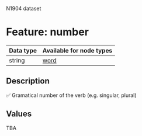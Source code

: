 <p>N1904 dataset</p>

<h1>Feature: number</h1>

<table>
<thead>
<tr>
  <th>Data type</th>
  <th>Available for node types</th>
</tr>
</thead>
<tbody>
<tr>
  <td>string</td>
  <td><A HREF="featurebynodetype.md#word">word</A></td>
</tr>
</tbody>
</table>

<h2>Description</h2>

<p>✅ Gramatical number of the verb (e.g. singular, plural)</p>

<h2>Values</h2>

<p>TBA</p>
